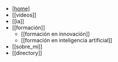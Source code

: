 - [[home]](/)
- [[videos]]
- [[ia]]
- [[formación]]
  - [[formación en innovación]]
  - [[formación en inteligencia artificial]]
- [[sobre_mi]]
- [[directory]]